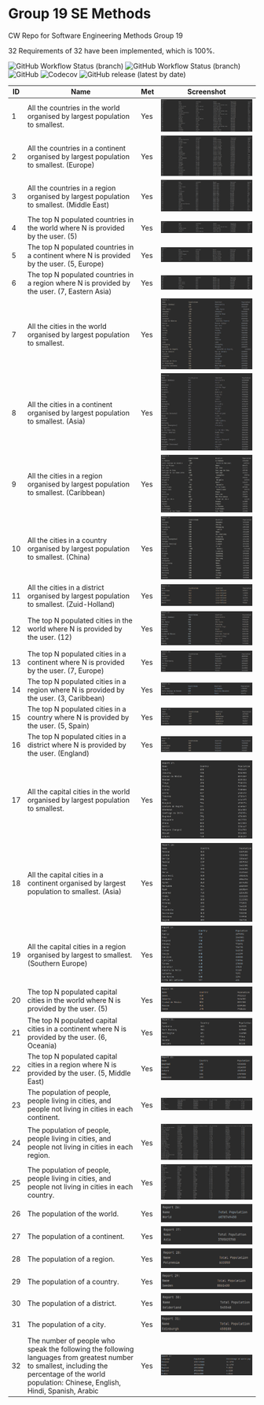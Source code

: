 # Group 19 SE Methods
CW Repo for Software Engineering Methods Group 19

32 Requirements of 32 have been implemented, which is 100%.

![GitHub Workflow Status (branch)](https://img.shields.io/github/workflow/status/oldspoon/SET8103-group19/A%20workflow%20for%20the%20coursework/master?label=Master&style=for-the-badge)
![GitHub Workflow Status (branch)](https://img.shields.io/github/workflow/status/oldspoon/SET8103-group19/A%20workflow%20for%20the%20coursework/develop?label=Develop&style=for-the-badge)
![GitHub](https://img.shields.io/github/license/oldspoon/SET8103-group19?style=for-the-badge)
![Codecov](https://img.shields.io/codecov/c/github/oldspoon/SET8103-group19?style=for-the-badge)
![GitHub release (latest by date)](https://img.shields.io/github/v/release/oldspoon/set8103-group19?style=for-the-badge)


| ID  | Name                                                                                                                                                                                              | Met | Screenshot                                                                              |
|-----|---------------------------------------------------------------------------------------------------------------------------------------------------------------------------------------------------|-----|-----------------------------------------------------------------------------------------|
| 1   | All the countries in the world organised by largest population to smallest.                                                                                                                       | Yes | ![Alt text](https://github.com/oldspoon/SET8103-group19/blob/master/screenshots/1.png)  |
| 2   | All the countries in a continent organised by largest population to smallest. (Europe)                                                                                                            | Yes | ![Alt text](https://github.com/oldspoon/SET8103-group19/blob/master/screenshots/2.png)  |
| 3   | All the countries in a region organised by largest population to smallest. (Middle East)                                                                                                          | Yes | ![Alt text](https://github.com/oldspoon/SET8103-group19/blob/master/screenshots/3.png)  |
| 4   | The top N populated countries in the world where N is provided by the user. (5)                                                                                                                   | Yes | ![Alt text](https://github.com/oldspoon/SET8103-group19/blob/master/screenshots/4.png)  |
| 5   | The top N populated countries in a continent where N is provided by the user. (5, Europe)                                                                                                         | Yes | ![Alt text](https://github.com/oldspoon/SET8103-group19/blob/master/screenshots/5.png)  |
| 6   | The top N populated countries in a region where N is provided by the user. (7, Eastern Asia)                                                                                                      | Yes | ![Alt text](https://github.com/oldspoon/SET8103-group19/blob/master/screenshots/6.png)  |
| 7   | All the cities in the world organised by largest population to smallest.                                                                                                                          | Yes | ![Alt text](https://github.com/oldspoon/SET8103-group19/blob/master/screenshots/7.png)  |
| 8   | All the cities in a continent organised by largest population to smallest. (Asia)                                                                                                                 | Yes | ![Alt text](https://github.com/oldspoon/SET8103-group19/blob/master/screenshots/8.png)  |
| 9   | All the cities in a region organised by largest population to smallest. (Caribbean)                                                                                                               | Yes | ![Alt text](https://github.com/oldspoon/SET8103-group19/blob/master/screenshots/9.png)  |
| 10  | All the cities in a country organised by largest population to smallest. (China)                                                                                                                  | Yes | ![Alt text](https://github.com/oldspoon/SET8103-group19/blob/master/screenshots/10.png) |
| 11  | All the cities in a district organised by largest population to smallest. (Zuid-Holland)                                                                                                          | Yes | ![Alt text](https://github.com/oldspoon/SET8103-group19/blob/master/screenshots/11.png) |
| 12  | The top N populated cities in the world where N is provided by the user. (12)                                                                                                                     | Yes | ![Alt text](https://github.com/oldspoon/SET8103-group19/blob/master/screenshots/12.png) |
| 13  | The top N populated cities in a continent where N is provided by the user. (7, Europe)                                                                                                            | Yes | ![Alt text](https://github.com/oldspoon/SET8103-group19/blob/master/screenshots/13.png) |
| 14  | The top N populated cities in a region where N is provided by the user. (3, Caribbean)                                                                                                            | Yes | ![Alt text](https://github.com/oldspoon/SET8103-group19/blob/master/screenshots/14.png) |
| 15  | The top N populated cities in a country where N is provided by the user. (5, Spain)                                                                                                               | Yes | ![Alt text](https://github.com/oldspoon/SET8103-group19/blob/master/screenshots/15.png) |
| 16  | The top N populated cities in a district where N is provided by the user. (England)                                                                                                               | Yes | ![Alt text](https://github.com/oldspoon/SET8103-group19/blob/master/screenshots/16.png) |
| 17  | All the capital cities in the world organised by largest population to smallest.                                                                                                                  | Yes | ![Alt text](https://github.com/oldspoon/SET8103-group19/blob/master/screenshots/17.png) |
| 18  | All the capital cities in a continent organised by largest population to smallest. (Asia)                                                                                                         | Yes | ![Alt text](https://github.com/oldspoon/SET8103-group19/blob/master/screenshots/18.png) |
| 19  | All the capital cities in a region organised by largest to smallest. (Southern Europe)                                                                                                            | Yes | ![Alt text](https://github.com/oldspoon/SET8103-group19/blob/master/screenshots/19.png) |
| 20  | The top N populated capital cities in the world where N is provided by the user. (5)                                                                                                              | Yes | ![Alt text](https://github.com/oldspoon/SET8103-group19/blob/master/screenshots/20.png) |
| 21  | The top N populated capital cities in a continent where N is provided by the user. (6, Oceania)                                                                                                   | Yes | ![Alt text](https://github.com/oldspoon/SET8103-group19/blob/master/screenshots/21.png) |
| 22  | The top N populated capital cities in a region where N is provided by the user. (5, Middle East)                                                                                                  | Yes | ![Alt text](https://github.com/oldspoon/SET8103-group19/blob/master/screenshots/22.png) |
| 23  | The population of people, people living in cities, and people not living in cities in each continent.                                                                                             | Yes | ![Alt text](https://github.com/oldspoon/SET8103-group19/blob/master/screenshots/23.png) |
| 24  | The population of people, people living in cities, and people not living in cities in each region.                                                                                                | Yes | ![Alt text](https://github.com/oldspoon/SET8103-group19/blob/master/screenshots/24.png) |
| 25  | The population of people, people living in cities, and people not living in cities in each country.                                                                                               | Yes | ![Alt text](https://github.com/oldspoon/SET8103-group19/blob/master/screenshots/25.png) |
| 26  | The population of the world.                                                                                                                                                                      | Yes | ![Alt text](https://github.com/oldspoon/SET8103-group19/blob/master/screenshots/26.png) |
| 27  | The population of a continent.                                                                                                                                                                    | Yes | ![Alt text](https://github.com/oldspoon/SET8103-group19/blob/master/screenshots/27.png) |
| 28  | The population of a region.                                                                                                                                                                       | Yes | ![Alt text](https://github.com/oldspoon/SET8103-group19/blob/master/screenshots/28.png) |
| 29  | The population of a country.                                                                                                                                                                      | Yes | ![Alt text](https://github.com/oldspoon/SET8103-group19/blob/master/screenshots/29.png) |
| 30  | The population of a district.                                                                                                                                                                     | Yes | ![Alt text](https://github.com/oldspoon/SET8103-group19/blob/master/screenshots/30.png) |
| 31  | The population of a city.                                                                                                                                                                         | Yes | ![Alt text](https://github.com/oldspoon/SET8103-group19/blob/master/screenshots/31.png) |
| 32  | The number of people who speak the following the following languages from greatest number to smallest, including the percentage of the world population: Chinese, English, Hindi, Spanish, Arabic | Yes | ![Alt text](https://github.com/oldspoon/SET8103-group19/blob/master/screenshots/32.png) |
